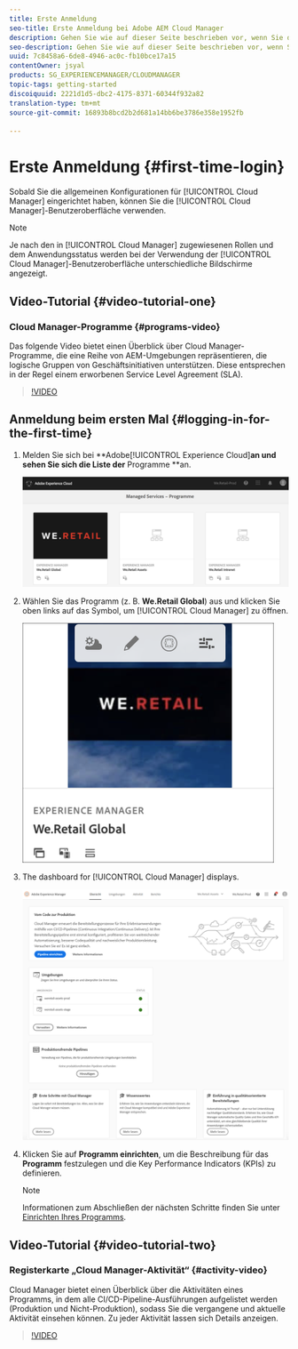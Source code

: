 ```yaml
---
title: Erste Anmeldung
seo-title: Erste Anmeldung bei Adobe AEM Cloud Manager
description: Gehen Sie wie auf dieser Seite beschrieben vor, wenn Sie die allgemeine Konfiguration eingerichtet haben und für die erste Verwendung von Cloud Manager bereit sind.
seo-description: Gehen Sie wie auf dieser Seite beschrieben vor, wenn Sie die allgemeine Konfiguration eingerichtet haben und für die erste Verwendung von Adobe AEM Cloud Manager bereit sind.
uuid: 7c8458a6-6de8-4946-ac0c-fb10bce17a15
contentOwner: jsyal
products: SG_EXPERIENCEMANAGER/CLOUDMANAGER
topic-tags: getting-started
discoiquuid: 2221d1d5-dbc2-4175-8371-60344f932a82
translation-type: tm+mt
source-git-commit: 16893b8bcd2b2d681a14bb6be3786e358e1952fb

---
```



# Erste Anmeldung {#first-time-login}

Sobald Sie die allgemeinen Konfigurationen für [!UICONTROL Cloud Manager] eingerichtet haben, können Sie die [!UICONTROL Cloud Manager]-Benutzeroberfläche verwenden.

>[!NOTE]
>
>Je nach den in [!UICONTROL Cloud Manager] zugewiesenen Rollen und dem Anwendungsstatus werden bei der Verwendung der [!UICONTROL Cloud Manager]-Benutzeroberfläche unterschiedliche Bildschirme angezeigt.

## Video-Tutorial {#video-tutorial-one}

### Cloud Manager-Programme {#programs-video}

Das folgende Video bietet einen Überblick über Cloud Manager-Programme, die eine Reihe von AEM-Umgebungen repräsentieren, die logische Gruppen von Geschäftsinitiativen unterstützen. Diese entsprechen in der Regel einem erworbenen Service Level Agreement (SLA).

>[!VIDEO](https://video.tv.adobe.com/v/26313/)

## Anmeldung beim ersten Mal {#logging-in-for-the-first-time}

1. Melden Sie sich bei **Adobe[!UICONTROL Experience Cloud]**an und sehen Sie sich die Liste der** Programme **an.

   ![](assets/screen_shot_2018-06-04at120643pm.png)

1. Wählen Sie das Programm (z. B. **We.Retail Global**) aus und klicken Sie oben links auf das Symbol, um [!UICONTROL Cloud Manager] zu öffnen.

   ![](assets/first-timea1.png)

1. The dashboard for [!UICONTROL Cloud Manager] displays.

   ![](assets/FirstLogin1.png)

1. Klicken Sie auf **Programm einrichten**, um die Beschreibung für das **Programm** festzulegen und die Key Performance Indicators (KPIs) zu definieren.

   >[!NOTE]
   >
   >Informationen zum Abschließen der nächsten Schritte finden Sie unter [Einrichten Ihres Programms](https://helpx.adobe.com/experience-manager/cloud-manager/using/setting-up-program.html).

## Video-Tutorial {#video-tutorial-two}

### Registerkarte „Cloud Manager-Aktivität“ {#activity-video}

Cloud Manager bietet einen Überblick über die Aktivitäten eines Programms, in dem alle CI/CD-Pipeline-Ausführungen aufgelistet werden (Produktion und Nicht-Produktion), sodass Sie die vergangene und aktuelle Aktivität einsehen können. Zu jeder Aktivität lassen sich Details anzeigen.

>[!VIDEO](https://video.tv.adobe.com/v/26313/)